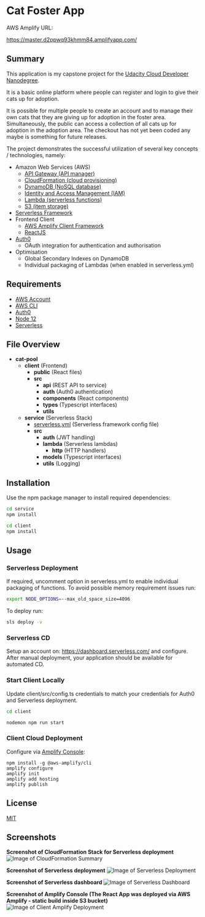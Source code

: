 # Cat Foster App

AWS Amplify URL:

https://master.d2ppwq93khmm84.amplifyapp.com/

## Summary

This application is my capstone project for the [Udacity Cloud Developer Nanodegree](https://www.udacity.com/course/cloud-developer-nanodegree--nd9990).

It is a basic online platform where people can register and login to give their cats up for adoption.

It is possible for multiple people to create an account and to manage their own cats that they are giving up for adoption in the foster area. Simultaneously, the public can access a collection of all cats up for adoption in the adoption area. The checkout has not yet been coded any maybe is something for future releases.

The project demonstrates the successful utilization of several key concepts / technologies, namely:

- Amazon Web Services (AWS)
  - [API Gateway (API manager)](https://aws.amazon.com/api-gateway/)
  - [CloudFormation (cloud provisioning)](https://aws.amazon.com/cloudformation/)
  - [DynamoDB (NoSQL database)](https://aws.amazon.com/dynamodb/)
  - [Identity and Access Management (IAM)](https://aws.amazon.com/iam/)
  - [Lambda (serverless functions)](https://aws.amazon.com/lambda/)
  - [S3 (item storage)](https://aws.amazon.com/s3/)
- [Serverless Framework](https://serverless.com/)
- Frontend Client
  - [AWS Amplify Client Framework](https://aws.amazon.com/amplify/)
  - [ReactJS](https://reactjs.org/)
- [Auth0](https://auth0.com/)
  - OAuth integration for authentication and authorisation
- Optimisation
  - Global Secondary Indexes on DynamoDB
  - Individual packaging of Lambdas (when enabled in serverless.yml)

## Requirements

- [AWS Account](https://portal.aws.amazon.com/gp/aws/developer/registration/index.html)
- [AWS CLI](https://aws.amazon.com/cli/)
- [Auth0](https://auth0.com/)
- [Node 12](https://nodejs.org/en/)
- [Serverless](https://serverless.com/framework/docs/getting-started/)

## File Overview

- **cat\-pool**
  - **client** (Frontend)
    - **public** (React files)
    - **src**
      - **api** (REST API to service)
      - **auth** (Auth0 authentication)
      - **components** (React components)
      - **types** (Typescript interfaces)
      - **utils**
  - **service** (Serverless Stack)
    - [serverless.yml](service/serverless.yml) (Serverless framework config file)
    - **src**
      - **auth** (JWT handling)
      - **lambda** (Serverless lambdas)
        - **http** (HTTP handlers)
      - **models** (Typescript interfaces)
      - **utils** (Logging)

## Installation

Use the npm package manager to install required dependencies:

```bash
cd service
npm install

cd client
npm install
```

## Usage

### Serverless Deployment

If required, uncomment option in serverless.yml to enable individual packaging of functions. To avoid possible memory requirement issues run:

```bash
export NODE_OPTIONS=--max_old_space_size=4096
```

To deploy run:

```bash
sls deploy -v
```

### Serverless CD

Setup an account on: https://dashboard.serverless.com/ and configure. After manual deployment, your application should be available for automated CD.

### Start Client Locally

Update client/src/config.ts credentials to match your credentials for Auth0 and Serverless deployment.

```bash
cd client

nodemon npm run start
```

### Client Cloud Deployment

Configure via [Amplify Console](https://aws-amplify.github.io/docs/js/react):

```
npm install -g @aws-amplify/cli
amplify configure
amplify init
amplify add hosting
amplify publish
```

## License

[MIT](https://choosealicense.com/licenses/mit/)

## Screenshots

**Screenshot of CloudFormation Stack for Serverless deployment**
![Image of CloudFormation Summary](https://github.com/srlars/aws-serverless-foster-cats/tree/master/screenshots/coudformation_stack_serverless.png)

**Screenshot of Serverless deployment**
![Image of Serverless Deployment](https://github.com/srlars/aws-serverless-foster-cats/tree/master/screenshots/serverless_deployment.png)

**Screenshot of Serverless dashboard**
![Image of Serverless Dashboard](https://github.com/srlars/aws-serverless-foster-cats/tree/master/screenshots/serverless_dashboard.png)

**Screenshot of Amplify Console (The React App was deployed via AWS Amplify - static build inside S3 bucket)**
![Image of Client Amplify Deployment](https://github.com/srlars/aws-serverless-foster-cats/tree/master/screenshots/aws_amplify_client.png)
